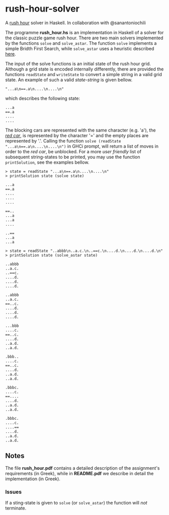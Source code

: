 # rush-hour-solver
A [rush hour](https://en.wikipedia.org/wiki/Rush_Hour_(puzzle)) solver in Haskell. In collaboration with @sanantoniochili

The programme **rush_hour.hs** is an implementation in Haskell of a solver for the classic puzzle game rush hour. There are two main solvers implemented by the functions ```solve``` and ```solve_astar```. The function ```solve``` implements a simple Bridth First Search, while ```solve_astar``` uses a heuristic described [here](https://github.com/atheed/UnblockMe-Solver/).

The input of the solve functions is an initial state of the rush hour grid. Although a grid state is encoded internally differently, there are provided the functions ```readState``` and ```writeState``` to convert a simple string in a valid grid state. An example of such a valid _state-string_ is given bellow.

```
"...a\n==.a\n....\n....\n"  
```
which describes the following state:

```
...a  
==.a  
....  
....  
```

The blocking cars are represented with the same character (e.g. 'a'), the [_red car_](https://en.wikipedia.org/wiki/Rush_Hour_(puzzle)#Objective), is represented by the character '=' and the empty places are represented by '.'.
Calling the function ```solve (readState "...a\n==.a\n....\n....\n")``` in GHCi prompt, will return a list of moves in order to the _red car_, be unblocked. For a more _user friendly_ list of subsequent string-states to be printed, you may use the function ```printSolution```, see the examples bellow.

```
> state = readState "...a\n==.a\n....\n....\n"
> printSolution state (solve state)

...a
==.a
....
....
....

==..
...a
...a
....

..==
...a
...a

> state = readState "..abbb\n..a.c.\n..==c.\n....d.\n....d.\n....d.\n"
> printSolution state (solve_astar state)

..abbb
..a.c.
..==c.
....d.
....d.
....d.

..abbb
..a.c.
==..c.
....d.
....d.
....d.

...bbb
....c.
==..c.
....d.
..a.d.
..a.d.

.bbb..
....c.
==..c.
....d.
..a.d.
..a.d.

.bbbc.
....c.
==....
....d.
..a.d.
..a.d.

.bbbc.
....c.
....==
....d.
..a.d.
..a.d.
```

## Notes
The file **rush_hour.pdf** contains a detailed description of the assignment's requirements (in Greek), while in **README.pdf** we describe in detail the implementation (in Greek).

### Issues
If a sting-state is given to ```solve``` (or ```solve_astar```) the function will _not_ terminate.
